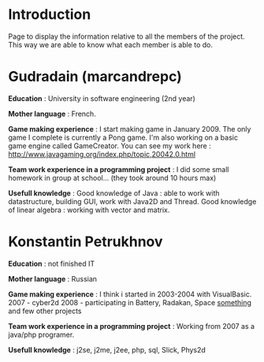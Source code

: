 # Introduction #

Page to display the information relative to all the members of the project. This way we are able to know what each member is able to do.

# Gudradain (marcandrepc) #

**Education** : University in software engineering (2nd year)

**Mother language** : French.

**Game making experience** :
I start making game in January 2009. The only game I complete is currently a Pong game. I'm also working on a basic game engine called GameCreator. You can see my work here :
http://www.javagaming.org/index.php/topic,20042.0.html

**Team work experience in a programming project** :
I did some small homework in group at school... (they took around 10 hours max)

**Usefull knowledge** :
Good knowledge of Java : able to work with datastructure, building GUI, work with Java2D and Thread. Good knowledge of linear algebra : working with vector and matrix.

# Konstantin Petrukhnov #

**Education** : not finished IT

**Mother language** : Russian

**Game making experience** :
I think i started in 2003-2004 with VisualBasic.
2007 - cyber2d
2008 - participating in Battery, Radakan, Space [something](something.md) and few other projects

**Team work experience in a programming project** :
Working from 2007 as a java/php programer.

**Usefull knowledge** :
j2se, j2me, j2ee, php, sql, Slick, Phys2d